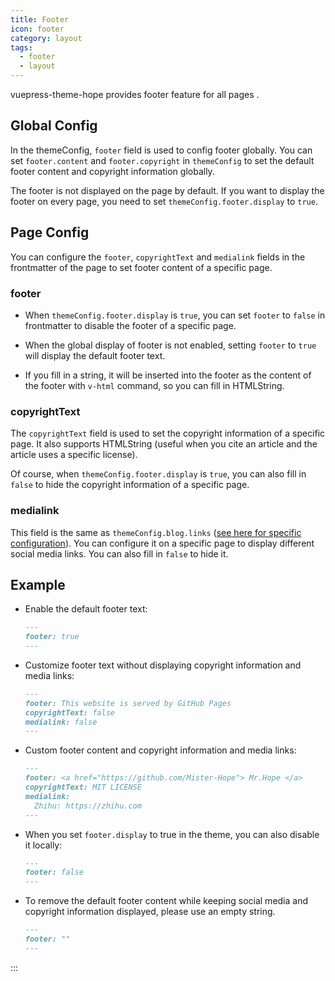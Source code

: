 ```yaml
---
title: Footer
icon: footer
category: layout
tags:
  - footer
  - layout
---
```


vuepress-theme-hope provides footer feature for all pages <Badge text="Support page config" />.

<!-- more -->

## Global Config

In the themeConfig, `footer` field is used to config footer globally. You can set `footer.content` and `footer.copyright` in `themeConfig` to set the default footer content and copyright information globally.

The footer is not displayed on the page by default. If you want to display the footer on every page, you need to set `themeConfig.footer.display` to `true`.

## Page Config

You can configure the `footer`, `copyrightText` and `medialink` fields in the frontmatter of the page to set footer content of a specific page.

### footer

- When `themeConfig.footer.display` is `true`, you can set `footer` to `false` in frontmatter to disable the footer of a specific page.

- When the global display of footer is not enabled, setting `footer` to `true` will display the default footer text.

- If you fill in a string, it will be inserted into the footer as the content of the footer with `v-html` command, so you can fill in HTMLString.

### copyrightText

The `copyrightText` field is used to set the copyright information of a specific page. It also supports HTMLString (useful when you cite an article and the article uses a specific license).

Of course, when `themeConfig.footer.display` is `true`, you can also fill in `false` to hide the copyright information of a specific page.

### medialink

This field is the same as `themeConfig.blog.links` ([see here for specific configuration](../blog/blog.md)). You can configure it on a specific page to display different social media links. You can also fill in `false` to hide it.

## Example

- Enable the default footer text:

  ```md
  ---
  footer: true
  ---
  ```

- Customize footer text without displaying copyright information and media links:

  ```md
  ---
  footer: This website is served by GitHub Pages
  copyrightText: false
  medialink: false
  ---
  ```

- Custom footer content and copyright information and media links:

  ```md
  ---
  footer: <a href="https://github.com/Mister-Hope"> Mr.Hope </a>
  copyrightText: MIT LICENSE
  medialink:
    Zhihu: https://zhihu.com
  ---
  ```

- When you set `footer.display` to true in the theme, you can also disable it locally:

  ```md
  ---
  footer: false
  ---
  ```

- To remove the default footer content while keeping social media and copyright information displayed, please use an empty string.

  ```md
  ---
  footer: ""
  ---
  ```

:::
